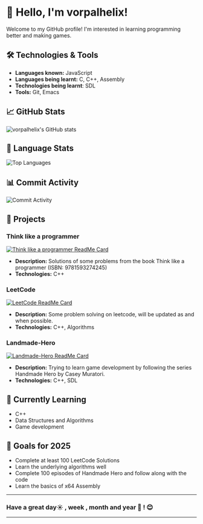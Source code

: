 # 👋 Hello, I'm vorpalhelix!

Welcome to my GitHub profile! I'm interested in learning programming better and making games. 

## 🛠️ Technologies & Tools

- **Languages known:** JavaScript
- **Languages being learnt:** C, C++, Assembly
- **Technologies being learnt**: SDL
- **Tools:** Git, Emacs

## 📈 GitHub Stats

![vorpalhelix's GitHub stats](https://github-readme-stats.vercel.app/api?username=vorpalhelix&show_icons=true&theme=dracula)

## 🥧 Language Stats

![Top Languages](https://github-readme-stats.vercel.app/api/top-langs/?username=vorpalhelix&layout=compact&theme=dracula)

## 📊 Commit Activity

![Commit Activity](https://github-readme-activity-graph.vercel.app/graph?username=vorpalhelix&theme=dracula)

## 🚀 Projects

### Think like a programmer
[![Think like a programmer ReadMe Card](https://github-readme-stats.vercel.app/api/pin/?username=vorpalhelix&repo=think-like-a-programmer-solutions&theme=dracula)](https://github.com/vorpalhelix/think-like-a-programmer-solutions)
- **Description:** Solutions of some problems from the book Think like a programmer (ISBN: 9781593274245)
- **Technologies:** C++

### LeetCode
[![LeetCode ReadMe Card](https://github-readme-stats.vercel.app/api/pin/?username=vorpalhelix&repo=LeetCode&theme=dracula)](https://github.com/vorpalhelix/LeetCode)
- **Description:** Some problem solving on leetcode, will be updated as and when possible.
- **Technologies:** C++, Algorithms

### Landmade-Hero
[![Landmade-Hero ReadMe Card](https://github-readme-stats.vercel.app/api/pin/?username=vorpalhelix&repo=Landmade-Hero&theme=dracula)](https://github.com/vorpalhelix/Landmade-Hero)
- **Description:** Trying to learn game development by following the series Handmade Hero by Casey Muratori.
- **Technologies:** C++, SDL


## 🌱 Currently Learning

- C++
- Data Structures and Algorithms
- Game development

## 🎯 Goals for 2025

- Complete at least 100 LeetCode Solutions
- Learn the underlying algorithms well
- Complete 100 episodes of Handmade Hero and follow along with the code
- Learn the basics of x64 Assembly

---

### Have a great day☀️ , week , month and year 📅 ! 😊
---
